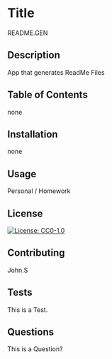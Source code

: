 
# Title
README.GEN
## Description
App that generates ReadMe Files
## Table of Contents
none
## Installation
none
## Usage
Personal / Homework
## License
[![License: CC0-1.0](https://licensebuttons.net/l/zero/1.0/80x15.png)](http://creativecommons.org/publicdomain/zero/1.0/)
## Contributing
John.S
## Tests
This is a Test.
## Questions
This is a Question?
    